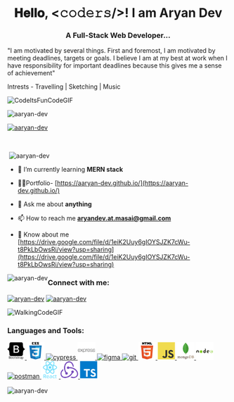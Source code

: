 <h1 align="center">𝐇𝐞𝐥𝐥𝐨, <𝚌𝚘𝚍𝚎𝚛𝚜/>! I am Aryan Dev</h1>
<h3 align="center">A Full-Stack Web Developer...</h3>


"I am motivated by several things. First and foremost, I am motivated by meeting deadlines, targets or goals. I believe I am at my best at work when I have responsibility for important deadlines because this gives me a sense of achievement"

Intrests - Travelling | Sketching | Music


![CodeItsFunCodeGIF](https://user-images.githubusercontent.com/103744719/197112428-42e76a3c-55af-4c24-915a-67b7eb7a3baa.gif)



<p align="left"> <img src="https://komarev.com/ghpvc/?username=aaryan-dev&label=Profile%20views&color=0e75b6&style=flat" alt="aaryan-dev" /> </p>

<p align="left"> <a href="https://github.com/ryo-ma/github-profile-trophy"><img src="https://github-profile-trophy.vercel.app/?username=aaryan-dev" alt="aaryan-dev" /></a> </p>

<p align="left"> <a href="https://twitter.com/" target="blank"><img src="https://img.shields.io/twitter/follow/?logo=twitter&style=for-the-badge" alt="" /></a> </p>

<p>&nbsp;<img align="center" src="https://github-readme-stats.vercel.app/api?username=aaryan-dev&show_icons=true&locale=en" alt="aaryan-dev" /></p>

- 🌱 I’m currently learning **MERN stack**

- 👨‍💻Portfolio- [https://aaryan-dev.github.io/](https://aaryan-dev.github.io/)

- 💬 Ask me about **anything**

- 📫 How to reach me **aryandev.at.masai@gmail.com**

- 📄 Know about me [https://drive.google.com/file/d/1eiK2Uuy6gIOYSJZK7cWu-t8PkLbOwsRi/view?usp=sharing](https://drive.google.com/file/d/1eiK2Uuy6gIOYSJZK7cWu-t8PkLbOwsRi/view?usp=sharing)

<p><img align="left" src="https://github-readme-stats.vercel.app/api/top-langs?username=aaryan-dev&show_icons=true&locale=en&layout=compact" alt="aaryan-dev" /></p>


<h3 align="left">Connect with me:</h3>
<p align="left">
<a href="https://linkedin.com/in/aryan-dev" target="blank"><img align="center" src="https://raw.githubusercontent.com/rahuldkjain/github-profile-readme-generator/master/src/images/icons/Social/linked-in-alt.svg" alt="aryan-dev" height="30" width="40" /></a>
<a href="https://codesandbox.io/u/Aaryan-dev" target="blank"><img align="center" src="https://raw.githubusercontent.com/rahuldkjain/github-profile-readme-generator/master/src/images/icons/Social/codesandbox.svg" alt="aaryan-dev" height="30" width="40" /></a>
</p>


![WalkingCodeGIF](https://user-images.githubusercontent.com/103744719/197112605-3a9b7054-0149-4737-937f-241beb212c87.gif)

<h3 align="left">Languages and Tools:</h3>
<p align="left"> <a href="https://getbootstrap.com" target="_blank" rel="noreferrer"> <img src="https://raw.githubusercontent.com/devicons/devicon/master/icons/bootstrap/bootstrap-plain-wordmark.svg" alt="bootstrap" width="40" height="40"/> </a> <a href="https://www.w3schools.com/css/" target="_blank" rel="noreferrer"> <img src="https://raw.githubusercontent.com/devicons/devicon/master/icons/css3/css3-original-wordmark.svg" alt="css3" width="40" height="40"/> </a> <a href="https://www.cypress.io" target="_blank" rel="noreferrer"> <img src="https://raw.githubusercontent.com/simple-icons/simple-icons/6e46ec1fc23b60c8fd0d2f2ff46db82e16dbd75f/icons/cypress.svg" alt="cypress" width="40" height="40"/> </a> <a href="https://expressjs.com" target="_blank" rel="noreferrer"> <img src="https://raw.githubusercontent.com/devicons/devicon/master/icons/express/express-original-wordmark.svg" alt="express" width="40" height="40"/> </a> <a href="https://www.figma.com/" target="_blank" rel="noreferrer"> <img src="https://www.vectorlogo.zone/logos/figma/figma-icon.svg" alt="figma" width="40" height="40"/> </a> <a href="https://git-scm.com/" target="_blank" rel="noreferrer"> <img src="https://www.vectorlogo.zone/logos/git-scm/git-scm-icon.svg" alt="git" width="40" height="40"/> </a> <a href="https://www.w3.org/html/" target="_blank" rel="noreferrer"> <img src="https://raw.githubusercontent.com/devicons/devicon/master/icons/html5/html5-original-wordmark.svg" alt="html5" width="40" height="40"/> </a> <a href="https://developer.mozilla.org/en-US/docs/Web/JavaScript" target="_blank" rel="noreferrer"> <img src="https://raw.githubusercontent.com/devicons/devicon/master/icons/javascript/javascript-original.svg" alt="javascript" width="40" height="40"/> </a> <a href="https://www.mongodb.com/" target="_blank" rel="noreferrer"> <img src="https://raw.githubusercontent.com/devicons/devicon/master/icons/mongodb/mongodb-original-wordmark.svg" alt="mongodb" width="40" height="40"/> </a> <a href="https://nodejs.org" target="_blank" rel="noreferrer"> <img src="https://raw.githubusercontent.com/devicons/devicon/master/icons/nodejs/nodejs-original-wordmark.svg" alt="nodejs" width="40" height="40"/> </a> <a href="https://postman.com" target="_blank" rel="noreferrer"> <img src="https://www.vectorlogo.zone/logos/getpostman/getpostman-icon.svg" alt="postman" width="40" height="40"/> </a> <a href="https://reactjs.org/" target="_blank" rel="noreferrer"> <img src="https://raw.githubusercontent.com/devicons/devicon/master/icons/react/react-original-wordmark.svg" alt="react" width="40" height="40"/> </a> <a href="https://redux.js.org" target="_blank" rel="noreferrer"> <img src="https://raw.githubusercontent.com/devicons/devicon/master/icons/redux/redux-original.svg" alt="redux" width="40" height="40"/> </a> <a href="https://www.typescriptlang.org/" target="_blank" rel="noreferrer"> <img src="https://raw.githubusercontent.com/devicons/devicon/master/icons/typescript/typescript-original.svg" alt="typescript" width="40" height="40"/> </a> </p>



<p><img align="center" src="https://github-readme-streak-stats.herokuapp.com/?user=aaryan-dev&" alt="aaryan-dev" /></p>

